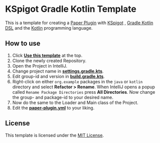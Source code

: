 # KSpigot Gradle Kotlin Template

This is a template for creating a [Paper Plugin](https://papermc.io)
with [KSpigot](https://github.com/jakobkmar/kspigot)
, [Gradle Kotlin DSL](https://docs.gradle.org/current/userguide/kotlin_dsl.html) and
the [Kotlin](https://kotlinlang.org) programming language.

## How to use

1. Click [**Use this template**](../../generate) at the top.
2. Clone the newly created Repository.
3. Open the Project in IntelliJ.
4. Change project name in [**settings.gradle.kts**](/settings.gradle.kts#L1).
5. Edit group-id and version in [**build.gradle.kts**](/build.gradle.kts#L8-L9).
6. Right-click on either `org.example` packages in the `java` or `kotlin` directory and select **Refactor > Rename**.
   When IntelliJ opens a popup called `Rename Package Directories` press **All Directories**. Now change the group- and
   package-id to your desired name.
7. Now do the same to the Loader and Main class of the Project.
8. Edit the [**paper-plugin.yml**](/src/main/resources/paper-plugin.yml) to your liking.

## License

This template is licensed under the [MIT License](https://choosealicense.com/licenses/mit/).